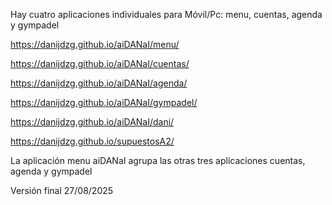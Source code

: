 Hay cuatro aplicaciones individuales para Móvil/Pc: menu, cuentas, agenda y gympadel 

https://danijdzg.github.io/aiDANaI/menu/

https://danijdzg.github.io/aiDANaI/cuentas/

https://danijdzg.github.io/aiDANaI/agenda/

https://danijdzg.github.io/aiDANaI/gympadel/

https://danijdzg.github.io/aiDANaI/dani/

https://danijdzg.github.io/supuestosA2/

La aplicación menu aiDANaI agrupa las otras tres aplicaciones cuentas, agenda y gympadel 

Versión final 27/08/2025

